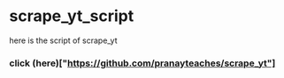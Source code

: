 # scrape_yt_script
here is the script of scrape_yt
### click (here)["https://github.com/pranayteaches/scrape_yt"]

